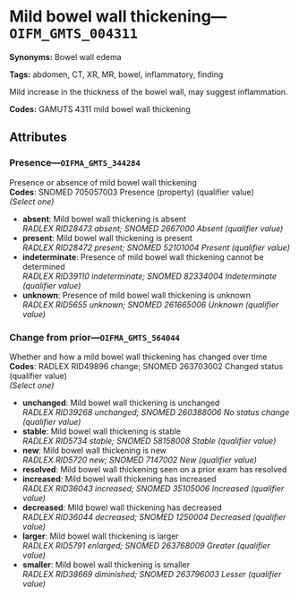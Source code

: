 # Mild bowel wall thickening—`OIFM_GMTS_004311`

**Synonyms:** Bowel wall edema

**Tags:** abdomen, CT, XR, MR, bowel, inflammatory, finding

Mild increase in the thickness of the bowel wall, may suggest inflammation.

**Codes:** GAMUTS 4311 mild bowel wall thickening

## Attributes

### Presence—`OIFMA_GMTS_344284`

Presence or absence of mild bowel wall thickening  
**Codes**: SNOMED 705057003 Presence (property) (qualifier value)  
*(Select one)*

- **absent**: Mild bowel wall thickening is absent  
_RADLEX RID28473 absent; SNOMED 2667000 Absent (qualifier value)_
- **present**: Mild bowel wall thickening is present  
_RADLEX RID28472 present; SNOMED 52101004 Present (qualifier value)_
- **indeterminate**: Presence of mild bowel wall thickening cannot be determined  
_RADLEX RID39110 indeterminate; SNOMED 82334004 Indeterminate (qualifier value)_
- **unknown**: Presence of mild bowel wall thickening is unknown  
_RADLEX RID5655 unknown; SNOMED 261665006 Unknown (qualifier value)_

### Change from prior—`OIFMA_GMTS_564044`

Whether and how a mild bowel wall thickening has changed over time  
**Codes**: RADLEX RID49896 change; SNOMED 263703002 Changed status (qualifier value)  
*(Select one)*

- **unchanged**: Mild bowel wall thickening is unchanged  
_RADLEX RID39268 unchanged; SNOMED 260388006 No status change (qualifier value)_
- **stable**: Mild bowel wall thickening is stable  
_RADLEX RID5734 stable; SNOMED 58158008 Stable (qualifier value)_
- **new**: Mild bowel wall thickening is new  
_RADLEX RID5720 new; SNOMED 7147002 New (qualifier value)_
- **resolved**: Mild bowel wall thickening seen on a prior exam has resolved  
- **increased**: Mild bowel wall thickening has increased  
_RADLEX RID36043 increased; SNOMED 35105006 Increased (qualifier value)_
- **decreased**: Mild bowel wall thickening has decreased  
_RADLEX RID36044 decreased; SNOMED 1250004 Decreased (qualifier value)_
- **larger**: Mild bowel wall thickening is larger  
_RADLEX RID5791 enlarged; SNOMED 263768009 Greater (qualifier value)_
- **smaller**: Mild bowel wall thickening is smaller  
_RADLEX RID38669 diminished; SNOMED 263796003 Lesser (qualifier value)_